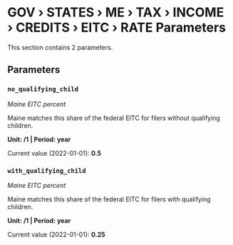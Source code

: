 # GOV › STATES › ME › TAX › INCOME › CREDITS › EITC › RATE Parameters

This section contains 2 parameters.

## Parameters

### `no_qualifying_child`
*Maine EITC percent*

Maine matches this share of the federal EITC for filers without qualifying children.

**Unit: /1 | Period: year**

Current value (2022-01-01): **0.5**


### `with_qualifying_child`
*Maine EITC percent*

Maine matches this share of the federal EITC for filers with qualifying children.

**Unit: /1 | Period: year**

Current value (2022-01-01): **0.25**

